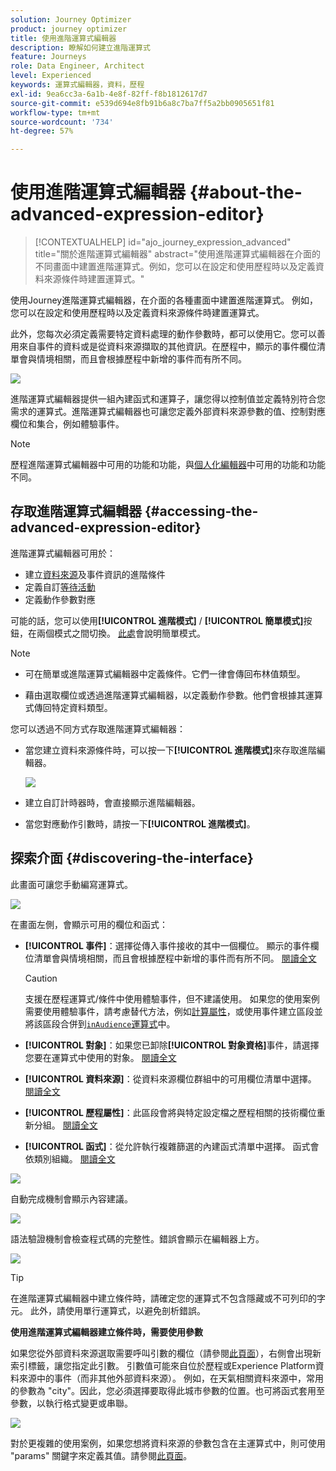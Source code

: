 ```yaml
---
solution: Journey Optimizer
product: journey optimizer
title: 使用進階運算式編輯器
description: 瞭解如何建立進階運算式
feature: Journeys
role: Data Engineer, Architect
level: Experienced
keywords: 運算式編輯器，資料，歷程
exl-id: 9ea6cc3a-6a1b-4e8f-82ff-f8b1812617d7
source-git-commit: e539d694e8fb91b6a8c7ba7ff5a2bb0905651f81
workflow-type: tm+mt
source-wordcount: '734'
ht-degree: 57%

---
```


# 使用進階運算式編輯器 {#about-the-advanced-expression-editor}

>[!CONTEXTUALHELP]
>id="ajo_journey_expression_advanced"
>title="關於進階運算式編輯器"
>abstract="使用進階運算式編輯器在介面的不同畫面中建置進階運算式。例如，您可以在設定和使用歷程時以及定義資料來源條件時建置運算式。"

使用Journey進階運算式編輯器，在介面的各種畫面中建置進階運算式。 例如，您可以在設定和使用歷程時以及定義資料來源條件時建置運算式。

此外，您每次必須定義需要特定資料處理的動作參數時，都可以使用它。您可以善用來自事件的資料或是從資料來源擷取的其他資訊。在歷程中，顯示的事件欄位清單會與情境相關，而且會根據歷程中新增的事件而有所不同。

![](../assets/journey65.png)


進階運算式編輯器提供一組內建函式和運算子，讓您得以控制值並定義特別符合您需求的運算式。進階運算式編輯器也可讓您定義外部資料來源參數的值、控制對應欄位和集合，例如體驗事件。

>[!NOTE]
>
>歷程進階運算式編輯器中可用的功能和功能，與[個人化編輯器](../../personalization/functions/functions.md)中可用的功能和功能不同。

## 存取進階運算式編輯器 {#accessing-the-advanced-expression-editor}

進階運算式編輯器可用於：

* 建立[資料來源](../condition-activity.md#about_condition)及事件資訊的進階條件
* 定義自訂[等待活動](../wait-activity.md#custom)
* 定義動作參數對應

可能的話，您可以使用&#x200B;**[!UICONTROL 進階模式]** / **[!UICONTROL 簡單模式]**&#x200B;按鈕，在兩個模式之間切換。 [此處](../condition-activity.md#about_condition)會說明簡單模式。

>[!NOTE]
>
>* 可在簡單或進階運算式編輯器中定義條件。它們一律會傳回布林值類型。
>
>* 藉由選取欄位或透過進階運算式編輯器，以定義動作參數。他們會根據其運算式傳回特定資料類型。

您可以透過不同方式存取進階運算式編輯器：

* 當您建立資料來源條件時，可以按一下&#x200B;**[!UICONTROL 進階模式]**&#x200B;來存取進階編輯器。

  ![](../assets/journeyuc2_33.png)

* 建立自訂計時器時，會直接顯示進階編輯器。
* 當您對應動作引數時，請按一下&#x200B;**[!UICONTROL 進階模式]**。

## 探索介面 {#discovering-the-interface}

此畫面可讓您手動編寫運算式。

![](../assets/journey70.png)

在畫面左側，會顯示可用的欄位和函式：

* **[!UICONTROL 事件]**：選擇從傳入事件接收的其中一個欄位。 顯示的事件欄位清單會與情境相關，而且會根據歷程中新增的事件而有所不同。 [閱讀全文](../../event/about-events.md)

  >[!CAUTION]
  >
  >支援在歷程運算式/條件中使用體驗事件，但不建議使用。 如果您的使用案例需要使用體驗事件，請考慮替代方法，例如[計算屬性](../../audience/computed-attributes.md)，或使用事件建立區段並將該區段合併到[`inAudience`運算式](../../building-journeys/functions/functioninaudience.md)中。

* **[!UICONTROL 對象]**：如果您已卸除&#x200B;**[!UICONTROL 對象資格]**&#x200B;事件，請選擇您要在運算式中使用的對象。 [閱讀全文](../condition-activity.md#using-a-segment)
* **[!UICONTROL 資料來源]**：從資料來源欄位群組中的可用欄位清單中選擇。 [閱讀全文](../../datasource/about-data-sources.md)
* **[!UICONTROL 歷程屬性]**：此區段會將與特定設定檔之歷程相關的技術欄位重新分組。 [閱讀全文](journey-properties.md)
* **[!UICONTROL 函式]**：從允許執行複雜篩選的內建函式清單中選擇。 函式會依類別組織。 [閱讀全文](functions.md)

![](../assets/journey65.png)

自動完成機制會顯示內容建議。

![](../assets/journey68.png)

語法驗證機制會檢查程式碼的完整性。錯誤會顯示在編輯器上方。

![](../assets/journey69.png)


>[!TIP]
>
>在進階運算式編輯器中建立條件時，請確定您的運算式不包含隱藏或不可列印的字元。 此外，請使用單行運算式，以避免剖析錯誤。


**使用進階運算式編輯器建立條件時，需要使用參數**

如果您從外部資料來源選取需要呼叫引數的欄位（請參閱[此頁面](../../datasource/external-data-sources.md)），右側會出現新索引標籤，讓您指定此引數。 引數值可能來自位於歷程或Experience Platform資料來源中的事件（而非其他外部資料來源）。 例如，在天氣相關資料來源中，常用的參數為 &quot;city&quot;。因此，您必須選擇要取得此城市參數的位置。也可將函式套用至參數，以執行格式變更或串聯。

![](../assets/journeyuc2_19.png)

對於更複雜的使用案例，如果您想將資料來源的參數包含在主運算式中，則可使用 &quot;params&quot; 關鍵字來定義其值。請參閱[此頁面](../expression/field-references.md)。
